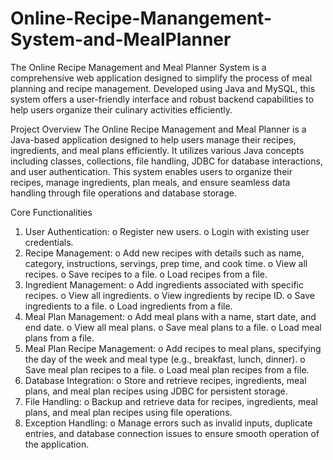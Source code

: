# Online-Recipe-Manangement-System-and-MealPlanner
 The Online Recipe Management and Meal Planner System is a comprehensive web application designed to simplify the process of meal planning and recipe management. Developed using Java and MySQL, this 
 system offers a user-friendly interface and robust backend capabilities to help users organize their culinary activities efficiently.

Project Overview
          The Online Recipe Management and Meal Planner is a Java-based application designed to help users manage their recipes, ingredients, and meal plans efficiently. It utilizes various Java concepts 
          including classes, collections, file handling, JDBC for database interactions, and user authentication.
          This system enables users to organize their recipes, manage ingredients, plan meals, and ensure seamless data handling through file operations and database storage.

Core Functionalities
1.	User Authentication:
o	Register new users.
o	Login with existing user credentials.
2.	Recipe Management:
o	Add new recipes with details such as name, category, instructions, servings, prep time, and cook time.
o	View all recipes.
o	Save recipes to a file.
o	Load recipes from a file.
3.	Ingredient Management:
o	Add ingredients associated with specific recipes.
o	View all ingredients.
o	View ingredients by recipe ID.
o	Save ingredients to a file.
o	Load ingredients from a file.
4.	Meal Plan Management:
o	Add meal plans with a name, start date, and end date.
o	View all meal plans.
o	Save meal plans to a file.
o	Load meal plans from a file.
5.	Meal Plan Recipe Management:
o	Add recipes to meal plans, specifying the day of the week and meal type (e.g., breakfast, lunch, dinner).
o	Save meal plan recipes to a file.
o	Load meal plan recipes from a file.
6.	Database Integration:
o	Store and retrieve recipes, ingredients, meal plans, and meal plan recipes using JDBC for persistent storage.
7.	File Handling:
o	Backup and retrieve data for recipes, ingredients, meal plans, and meal plan recipes using file operations.
8.	Exception Handling:
o	Manage errors such as invalid inputs, duplicate entries, and database connection issues to ensure smooth operation of the application.


